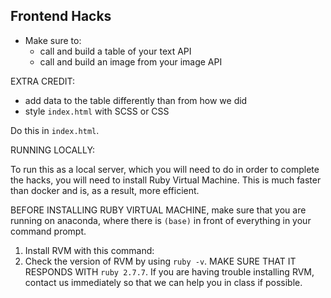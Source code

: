 ## Frontend Hacks

- Make sure to:
  - call and build a table of your text API
  - call and build an image from your image API

EXTRA CREDIT:
- add data to the table differently than from how we did
- style ```index.html``` with SCSS or CSS

Do this in ```index.html```.

RUNNING LOCALLY: 

To run this as a local server, which you will need to do in order to complete the hacks, you will need to install Ruby Virtual Machine. This is much faster than docker and is, as a result, more efficient. 

BEFORE INSTALLING RUBY VIRTUAL MACHINE, make sure that you are running on anaconda, where there is ```(base)``` in front of everything in your command prompt.

1. Install RVM with this command: ``` ```
2. Check the version of RVM by using ```ruby -v```. MAKE SURE THAT IT RESPONDS WITH ```ruby 2.7.7```. If you are having trouble installing RVM, contact us immediately so that we can help you in class if possible.